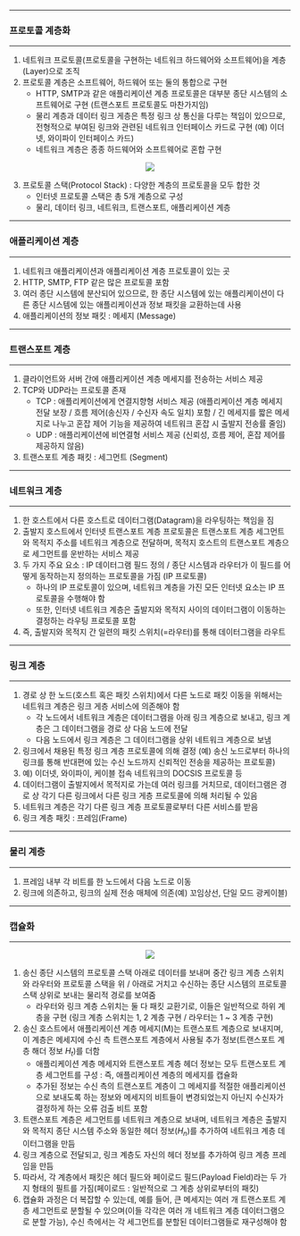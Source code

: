 -----
### 프로토콜 계층화
-----
1. 네트워크 프로토콜(프로토콜을 구현하는 네트워크 하드웨어와 소프트웨어)을 계층(Layer)으로 조직
2. 프로토콜 계층은 소프트웨어, 하드웨어 또는 둘의 통합으로 구현
   - HTTP, SMTP과 같은 애플리케이션 계층 프로토콜은 대부분 종단 시스템의 소프트웨어로 구현 (트랜스포트 프로토콜도 마찬가지임)
   - 물리 계층과 데이터 링크 게층은 특정 링크 상 통신을 다루는 책임이 있으므로, 전형적으로 부여된 링크와 관련된 네트워크 인터페이스 카드로 구현 (예) 이더넷, 와이파이 인터페이스 카드)
   - 네트워크 계층은 종종 하드웨어와 소프트웨어로 혼합 구현
<div align="center">
<img src="https://github.com/user-attachments/assets/653d8d48-f028-40ab-98bb-b2b433cdefb4">
</div>

3. 프로토콜 스택(Protocol Stack) : 다양한 계층의 프로토콜을 모두 합한 것
   - 인터넷 프로토콜 스택은 총 5개 계층으로 구성
   - 물리, 데이터 링크, 네트워크, 트랜스포트, 애플리케이션 계층

-----
### 애플리케이션 계층
-----
1. 네트워크 애플리케이션과 애플리케이션 계층 프로토콜이 있는 곳
2. HTTP, SMTP, FTP 같은 많은 프로토콜 포함
3. 여러 종단 시스템에 분산되어 있으므로, 한 종단 시스템에 있는 애플리케이션이 다른 종단 시스템에 있는 애플리케이션과 정보 패킷을 교환하는데 사용
4. 애플리케이션의 정보 패킷 : 메세지 (Message)

-----
### 트랜스포트 계층
-----
1. 클라이언트와 서버 간에 애플리케이션 계층 메세지를 전송하는 서비스 제공
2. TCP와 UDP라는 프로토콜 존재
   - TCP : 애플리케이션에게 연결지향형 서비스 제공 (애플리케이션 계층 메세지 전달 보장 / 흐름 제어(송신자 / 수신자 속도 일치) 포함 / 긴 메세지를 짧은 메세지로 나누고 혼잡 제어 기능을 제공하여 네트워크 혼잡 시 출발지 전송률 줄임)
   - UDP : 애플리케이션에 비연결형 서비스 제공 (신뢰성, 흐름 제어, 혼잡 제어를 제공하지 않음)
3. 트랜스포트 계층 패킷 : 세그먼트 (Segment)

-----
### 네트워크 계층
-----
1. 한 호스트에서 다른 호스트로 데이터그램(Datagram)을 라우팅하는 책임을 짐
2. 출발지 호스트에서 인터넷 트랜스포트 계층 프로토콜은 트랜스포트 계층 세그먼트와 목적지 주소를 네트워크 계층으로 전달하며, 목적지 호스트의 트랜스포트 계층으로 세그먼트를 운반하는 서비스 제공
3. 두 가지 주요 요소 : IP 데이터그램 필드 정의 / 종단 시스템과 라우터가 이 필드를 어떻게 동작하는지 정의하는 프로토콜을 가짐 (IP 프로토콜)
   - 하나의 IP 프로토콜이 있으며, 네트워크 계층을 가진 모든 인터넷 요소는 IP 프로토콜을 수행해야 함
   - 또한, 인터넷 네트워크 계층은 출발지와 목적지 사이의 데이터그램이 이동하는 결정하는 라우팅 프로토콜 포함
4. 즉, 출발지와 목적지 간 일련의 패킷 스위치(=라우터)를 통해 데이터그램을 라우트

-----
### 링크 계층
-----
1. 경로 상 한 노드(호스트 혹은 패킷 스위치)에서 다른 노드로 패킷 이동을 위해서는 네트워크 계층은 링크 게층 서비스에 의존해야 함
   - 각 노드에서 네트워크 계층은 데이터그램을 아래 링크 계층으로 보내고, 링크 계층은 그 데이터그램을 경로 상 다음 노드에 전달
   - 다음 노드에서 링크 계층은 그 데이터그램을 상위 네트워크 계층으로 보냄
2. 링크에서 채용된 특정 링크 계층 프로토콜에 의해 결정 (예) 송신 노드로부터 하나의 링크를 통해 반대편에 있는 수신 노드까지 신뢰적인 전송을 제공하는 프로토콜)
3. 예) 이더넷, 와이파이, 케이블 접속 네트워크의 DOCSIS 프로토콜 등
4. 데이터그램이 출발지에서 목적지로 가는데 여러 링크를 거치므로, 데이터그램은 경로 상 각기 다른 링크에서 다른 링크 게층 프로토콜에 의해 처리될 수 있음
5. 네트워크 계층은 각기 다른 링크 계층 프로토콜로부터 다른 서비스를 받음
6. 링크 계층 패킷 : 프레임(Frame)

-----
### 물리 계층
-----
1. 프레임 내부 각 비트를 한 노드에서 다음 노드로 이동
2. 링크에 의존하고, 링크의 실제 전송 매체에 의존(예) 꼬임상선, 단일 모드 광케이블)

-----
### 캡슐화
-----
<div align="center">
<img src="https://github.com/user-attachments/assets/00d6aec3-d128-40cd-974d-a59ecadeffb9">
</div>

1. 송신 종단 시스템의 프로토콜 스택 아래로 데이터를 보내며 중간 링크 계층 스위치와 라우터와 프로토콜 스택을 위 / 아래로 거치고 수신하는 종단 시스템의 프로토콜 스택 상위로 보내는 물리적 경로를 보여줌
   - 라우터와 링크 계층 스위치는 둘 다 패킷 교환기로, 이들은 일반적으로 하위 계층을 구현 (링크 계층 스위치는 1, 2 계층 구현 / 라우터는 1 ~ 3 계층 구현)
2. 송신 호스트에서 애플리케이션 계층 메세지(M)는 트랜스포트 계층으로 보내지며, 이 계층은 메세지에 수신 측 트랜스포트 계층에서 사용될 추가 정보(트랜스포트 계층 해더 정보 $H_t$)를 더함
   - 애플리케이션 계층 메세지와 트랜스포트 계층 헤더 정보는 모두 트랜스포트 계층 세그먼트를 구성 : 즉, 애플리케이션 계층의 메세지를 캡슐화
   - 추가된 정보는 수신 측의 트랜스포트 계층이 그 메세지를 적절한 애플리케이션으로 보내도록 하는 정보와 메세지의 비트들이 변경되었는지 아닌지 수신자가 결정하게 하는 오류 검출 비트 포함
3. 트랜스포트 계층은 세그먼트를 네트워크 계층으로 보내며, 네트워크 계층은 출발지와 목적지 종단 시스템 주소와 동일한 헤더 정보($H_n$)를 추가하여 네트워크 계층 데이터그램을 만듬
4. 링크 계층으로 전달되고, 링크 계층도 자신의 헤더 정보를 추가하여 링크 계층 프레임을 만듬
5. 따라서, 각 계층에서 패킷은 헤더 필드와 페이로드 필드(Payload Field)라는 두 가지 형태의 필트를 가짐(페이로드 : 일반적으로 그 계층 상위로부터의 패킷)
6. 캡슐화 과정은 더 복잡할 수 있는데, 예를 들어, 큰 메세지는 여러 개 트랜스포트 계층 세그먼트로 분할될 수 있으며(이들 각각은 여러 개 네트워크 계층 데이터그램으로 분할 가능), 수신 측에서는 각 세그먼트를 분할된 데이터그램들로 재구성해야 함
